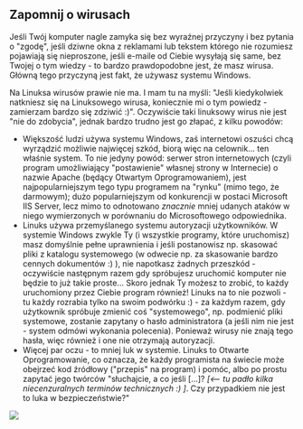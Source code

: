 ﻿

<div id="corps">

<h2>Zapomnij o wirusach</h2>

Jeśli Twój komputer nagle zamyka się bez wyraźnej przyczyny i bez
pytania o "zgodę", jeśli dziwne okna z reklamami lub tekstem którego
nie rozumiesz pojawiają się nieproszone, jeśli e-maile od Ciebie wysyłają
się same, bez Twojej o tym wiedzy - to bardzo prawdopodobne jest, że masz
wirusa. Główną tego przyczyną jest fakt, że używasz systemu Windows.

Na Linuksa wirusów prawie nie ma. I mam tu na myśli: "Jeśli kiedykolwiek
natkniesz się na Linuksowego wirusa, koniecznie mi o tym powiedz - zamierzam
bardzo się zdziwić :)". Oczywiście taki linuksowy wirus nie jest "nie do
zdobycia", jednak bardzo trudno jest go złapać, z kilku powodów:

<ul>

<li>Większość ludzi używa systemu Windows, zaś internetowi oszuści chcą
wyrządzić możliwie najwięcej szkód, biorą więc na celownik... ten właśnie system.
To nie jedyny powód: serwer stron internetowych (czyli program
umożliwiający "postawienie" własnej strony w Internecie) o nazwie Apache
(będący Otwartym Oprogramowaniem), jest najpopularniejszym tego typu
programem na "rynku" (mimo tego, że darmowym); dużo popularniejszym od
konkurencji w postaci Microsoft IIS Server, lecz mimo to odnotowano
<i>znacznie</i> mniej udanych ataków w niego wymierzonych w porównaniu
do Microsoftowego odpowiednika.</li>

<li>Linuks używa przemyślanego systemu autoryzacji użytkowników. W systemie Windows
zwykle Ty (i wszystkie programy, które uruchomisz) masz domyślnie pełne
uprawnienia i jeśli postanowisz np. skasować pliki z katalogu systemowego
(w odwecie np. za skasowanie bardzo cennych dokumentów :) ), nie napotkasz żadnych
przeszkód - oczywiście następnym razem gdy spróbujesz uruchomić komputer nie
będzie to już takie proste... Skoro jednak Ty możesz to zrobić, to każdy
uruchomiony przez Ciebie program również! Linuks na to nie pozwoli - tu każdy
rozrabia tylko na swoim podwórku :) - za każdym razem, gdy użytkownik spróbuje
zmienić coś "systemowego", np. podmienić pliki systemowe, zostanie zapytany
o hasło administratora (a jeśli nim nie jest - system odmówi wykonania
polecenia). Ponieważ wirusy nie znają tego hasła, więc również i one nie
otrzymają autoryzacji.</li>

<li>Więcej par oczu - to mniej luk w systemie. Linuks to Otwarte Oprogramowanie,
co oznacza, że każdy programista na świecie może obejrzeć kod źródłowy ("przepis"
na program) i pomóc, albo po prostu zapytać jego twórców "słuchajcie, a co jeśli
[...]?&nbsp;<i>[<--&nbsp;tu&nbsp;padło&nbsp;kilka niecenzuralnych terminów technicznych :) ]</i>. Czy
przypadkiem nie jest to luka w bezpieczeństwie?"</li>

</ul>

<img src="Images/viruses_thumb.png" />

</div>


